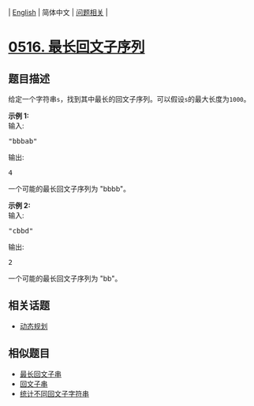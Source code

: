 
| [English](README_EN.md) | 简体中文 | [问题相关](QUESTION.md) |
# [0516. 最长回文子序列](https://leetcode-cn.com/problems/longest-palindromic-subsequence/)
## 题目描述
<p>给定一个字符串<code>s</code>，找到其中最长的回文子序列。可以假设<code>s</code>的最大长度为<code>1000</code>。</p>

<p><strong>示例 1:</strong><br />
输入:</p>

<pre>
&quot;bbbab&quot;
</pre>

<p>输出:</p>

<pre>
4
</pre>

<p>一个可能的最长回文子序列为 &quot;bbbb&quot;。</p>

<p><strong>示例 2:</strong><br />
输入:</p>

<pre>
&quot;cbbd&quot;
</pre>

<p>输出:</p>

<pre>
2
</pre>

<p>一个可能的最长回文子序列为 &quot;bb&quot;。</p>

## 相关话题
- [动态规划](https://leetcode-cn.com/tag/dynamic-programming)
## 相似题目
- [最长回文子串](../0005/README.md)
- [回文子串](../0647/README.md)
- [统计不同回文子字符串](../0730/README.md)
